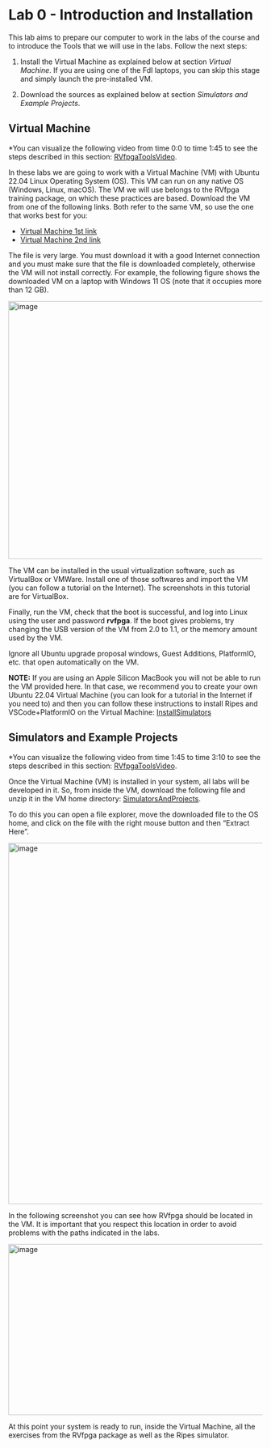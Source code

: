 # Lab 0 - Introduction and Installation
This lab aims to prepare our computer to work in the labs of the course and to introduce the Tools that we will use in the labs. Follow the next steps:

1. Install the Virtual Machine as explained below at section *Virtual Machine*. If you are using one of the FdI laptops, you can skip this stage and simply launch the pre-installed VM.

2. Download the sources as explained below at section *Simulators and Example Projects*.


## Virtual Machine
*You can visualize the following video from time 0:0 to time 1:45 to see the steps described in this section: [RVfpgaToolsVideo](https://www.youtube.com/watch?v=Z8QcQRW7F4s).

In these labs we are going to work with a Virtual Machine (VM) with Ubuntu 22.04 Linux Operating System (OS). This VM can run on any native OS (Windows, Linux, macOS). The VM we will use belongs to the RVfpga training package, on which these practices are based. Download the VM from one of the following links. Both refer to the same VM, so use the one that works best for you: 
+ [Virtual Machine 1st link](https://drive.google.com/file/d/1KFnJYq6krB7vYt_AqTB_zTYVmxfATwJF/view)
+ [Virtual Machine 2nd link](https://pvr-sdk-live.s3.amazonaws.com/iup/ubuntu-22-RVfpga.ova)

The file is very large. You must download it with a good Internet connection and you must make sure that the file is downloaded completely, otherwise the VM will not install correctly. 
For example, the following figure shows the downloaded VM on a laptop with Windows 11 OS (note that it occupies more than 12 GB).

<img width="1421" height="510" alt="image" src="https://github.com/user-attachments/assets/3e2e5eea-0eb5-4c78-b577-e00844b8cc20" />

The VM can be installed in the usual virtualization software, such as VirtualBox or VMWare. Install one of those softwares and import the VM (you can follow a tutorial on the Internet). The screenshots in this tutorial are for VirtualBox.

Finally, run the VM, check that the boot is successful, and log into Linux using the user and password **rvfpga**. If the boot gives problems, try changing the USB version of the VM from 2.0 to 1.1, or the memory amount used by the VM.

Ignore all Ubuntu upgrade proposal windows, Guest Additions, PlatformIO, etc. that open automatically on the VM.

**NOTE:** If you are using an Apple Silicon MacBook you will not be able to run the VM provided here. In that case, we recommend you to create your own Ubuntu 22.04 Virtual Machine (you can look for a tutorial in the Internet if you need to) and then you can follow these instructions to install Ripes and VSCode+PlatformIO on the Virtual Machine: [InstallSimulators](https://drive.google.com/file/d/1id4hHDzWmkNvIn-cREG98Ug8tBQSrgLR/view?usp=sharing)

## Simulators and Example Projects
*You can visualize the following video from time 1:45 to time 3:10 to see the steps described in this section: [RVfpgaToolsVideo](https://youtu.be/Z8QcQRW7F4s?si=-LpPqGG2L8ovLKRd&t=104).

Once the Virtual Machine (VM) is installed in your system, all labs will be developed in it. So, from inside the VM, download the following file and unzip it in the VM home directory: [SimulatorsAndProjects](https://drive.google.com/file/d/1hbCSFmjIoGmXq4r5G12_AMUKezHXA6A-/view?usp=sharing).

To do this you can open a file explorer, move the downloaded file to the OS home, and click on the file with the right mouse button and then “Extract Here”.

<img width="1120" height="714" alt="image" src="https://github.com/user-attachments/assets/965a2a25-f6ff-4620-a84e-754d43403a29" />

In the following screenshot you can see how RVfpga should be located in the VM. It is important that you respect this location in order to avoid problems with the paths indicated in the labs.

<img width="949" height="338" alt="image" src="https://github.com/user-attachments/assets/3afdcf73-84e1-48d7-8b62-1cfd069c4b85" />

At this point your system is ready to run, inside the Virtual Machine, all the exercises from the RVfpga package as well as the Ripes simulator.
